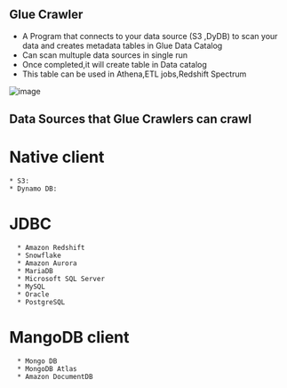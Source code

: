 ## Glue Crawler
  * A Program that connects to your data source (S3 ,DyDB) to scan your data and creates metadata tables in Glue Data Catalog
  * Can scan multuple data sources in single run
  * Once completed,it will create table in Data catalog
  * This table can be used in Athena,ETL jobs,Redshift Spectrum

![image](https://github.com/jaykumsi/aws-glue/assets/137452836/133157d9-b3fc-4716-b7b0-6d7c3ed06863)
  
## Data Sources that Glue Crawlers can crawl
  # Native client
    * S3:
    * Dynamo DB:
  # JDBC 
      * Amazon Redshift
      * Snowflake
      * Amazon Aurora
      * MariaDB
      * Microsoft SQL Server
      * MySQL
      * Oracle
      * PostgreSQL
  # MangoDB client 
      * Mongo DB
      * MongoDB Atlas
      * Amazon DocumentDB

    
